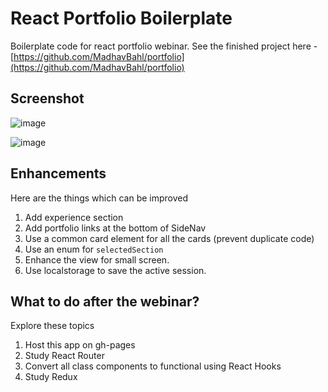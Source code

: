 # React Portfolio Boilerplate

Boilerplate code for react portfolio webinar. See the finished project here - [https://github.com/MadhavBahl/portfolio](https://github.com/MadhavBahl/portfolio)

## Screenshot

![image](https://user-images.githubusercontent.com/26179770/82739072-56607180-9d5a-11ea-8117-0f7df5bf6b00.png)

![image](https://user-images.githubusercontent.com/26179770/82746296-d236da00-9dab-11ea-8fbe-3a897cda2164.png)

## Enhancements

Here are the things which can be improved

1. Add experience section
2. Add portfolio links at the bottom of SideNav
3. Use a common card element for all the cards (prevent duplicate code)
4. Use an enum for `selectedSection`
5. Enhance the view for small screen.
6. Use localstorage to save the active session.

## What to do after the webinar?

Explore these topics

1. Host this app on gh-pages
1. Study React Router
2. Convert all class components to functional using React Hooks
3. Study Redux
